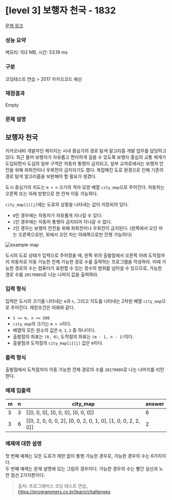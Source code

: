 # [level 3] 보행자 천국 - 1832 

[문제 링크](https://school.programmers.co.kr/learn/courses/30/lessons/1832) 

### 성능 요약

메모리: 102 MB, 시간: 53.19 ms

### 구분

코딩테스트 연습 > 2017 카카오코드 예선

### 채점결과

Empty

### 문제 설명

<h2>보행자 천국</h2>

<p>카카오내비 개발자인 제이지는 시내 중심가의 경로 탐색 알고리즘 개발 업무를 담당하고 있다. 최근 들어 보행자가 자유롭고 편리하게 걸을 수 있도록 보행자 중심의 교통 체계가 도입되면서 도심의 일부 구역은 자동차 통행이 금지되고, 일부 교차로에서는 보행자 안전을 위해 좌회전이나 우회전이 금지되기도 했다. 복잡해진 도로 환경으로 인해 기존의 경로 탐색 알고리즘을 보완해야 할 필요가 생겼다.</p>

<p>도시 중심가의 지도는 <code>m × n</code> 크기의 격자 모양 배열 <code>city_map</code>으로 주어진다. 자동차는 오른쪽 또는 아래 방향으로 한 칸씩 이동 가능하다.</p>

<p><code>city_map[i][j]</code>에는 도로의 상황을 나타내는 값이 저장되어 있다.</p>

<ul>
<li><code>0</code>인 경우에는 자동차가 자유롭게 지나갈 수 있다.</li>
<li><code>1</code>인 경우에는 자동차 통행이 금지되어 지나갈 수 없다.</li>
<li><code>2</code>인 경우는 보행자 안전을 위해 좌회전이나 우회전이 금지된다. (왼쪽에서 오던 차는 오른쪽으로만, 위에서 오던 차는 아래쪽으로만 진행 가능하다)</li>
</ul>

<p><img src="http://t1.kakaocdn.net/codefestival/oneway500.png" title="One Way Map" alt="example map"></p>

<p>도시의 도로 상태가 입력으로 주어졌을 때, 왼쪽 위의 출발점에서 오른쪽 아래 도착점까지 자동차로 이동 가능한 전체 가능한 경로 수를 출력하는 프로그램을 작성하라. 이때 가능한 경로의 수는 컴퓨터가 표현할 수 있는 정수의 범위를 넘어설 수 있으므로, 가능한 경로 수를 <code>20170805</code>로 나눈 나머지 값을 출력하라.</p>

<h3>입력 형식</h3>

<p>입력은 도시의 크기를 나타내는 <code>m</code>과 <code>n</code>, 그리고 지도를 나타내는 2차원 배열 <code>city_map</code>으로 주어진다. 제한조건은 아래와 같다.</p>

<ul>
<li><code>1 &lt;= m, n &lt;= 500</code></li>
<li><code>city_map</code>의 크기는 <code>m × n</code>이다.</li>
<li>배열의 모든 원소의 값은 <code>0</code>, <code>1</code>, <code>2</code> 중 하나이다.</li>
<li>출발점의 좌표는 <code>(0, 0)</code>, 도착점의 좌표는 <code>(m - 1, n - 1)</code>이다.</li>
<li>출발점과 도착점의 <code>city_map[i][j]</code> 값은 <code>0</code>이다.</li>
</ul>

<h3>출력 형식</h3>

<p>출발점에서 도착점까지 이동 가능한 전체 경로의 수를 <code>20170805</code>로 나눈 나머지를 리턴한다.</p>

<h3>예제 입출력</h3>
<table class="table">
        <thead><tr>
<th>m</th>
<th>n</th>
<th>city_map</th>
<th>answer</th>
</tr>
</thead>
        <tbody><tr>
<td>3</td>
<td>3</td>
<td>[[0, 0, 0], [0, 0, 0], [0, 0, 0]]</td>
<td>6</td>
</tr>
<tr>
<td>3</td>
<td>6</td>
<td>[[0, 2, 0, 0, 0, 2], [0, 0, 2, 0, 1, 0], [1, 0, 0, 2, 2, 0]]</td>
<td>2</td>
</tr>
</tbody>
      </table>
<h3>예제에 대한 설명</h3>

<p>첫 번째 예제는 모든 도로가 제한 없이 통행 가능한 경우로, 가능한 경우의 수는 6가지이다.<br>
두 번째 예제는 문제 설명에 있는 그림의 경우이다. 가능한 경우의 수는 빨간 실선과 노란 점선 2가지뿐이다.</p>


> 출처: 프로그래머스 코딩 테스트 연습, https://programmers.co.kr/learn/challenges